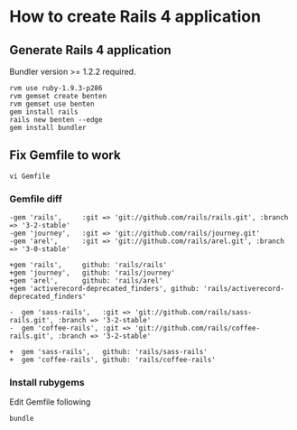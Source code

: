 
# How to create Rails 4 application
## Generate Rails 4 application
Bundler version >= 1.2.2 required.

    rvm use ruby-1.9.3-p286
    rvm gemset create benten
    rvm gemset use benten
    gem install rails
    rails new benten --edge
    gem install bundler

## Fix Gemfile to work
    vi Gemfile

### Gemfile diff
    -gem 'rails',     :git => 'git://github.com/rails/rails.git', :branch => '3-2-stable'
    -gem 'journey',   :git => 'git://github.com/rails/journey.git'
    -gem 'arel',      :git => 'git://github.com/rails/arel.git', :branch => '3-0-stable'

    +gem 'rails',     github: 'rails/rails'
    +gem 'journey',   github: 'rails/journey'
    +gem 'arel',      github: 'rails/arel'
    +gem 'activerecord-deprecated_finders', github: 'rails/activerecord-deprecated_finders'
     
    -  gem 'sass-rails',   :git => 'git://github.com/rails/sass-rails.git', :branch => '3-2-stable'
    -  gem 'coffee-rails', :git => 'git://github.com/rails/coffee-rails.git', :branch => '3-2-stable'

    +  gem 'sass-rails',   github: 'rails/sass-rails'
    +  gem 'coffee-rails', github: 'rails/coffee-rails'

### Install rubygems
Edit Gemfile following

    bundle
